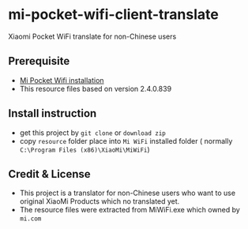 # mi-pocket-wifi-client-translate
Xiaomi Pocket WiFi translate for non-Chinese users

## Prerequisite

* [Mi Pocket Wifi installation](http://www.miwifi.com/miwifi_download.html)
* This resource files based on version 2.4.0.839

## Install instruction

* get this project by `git clone` or `download zip`
* copy `resource` folder place into `Mi WiFi` installed folder 
    ( normally `C:\Program Files (x86)\XiaoMi\MiWiFi`)


## Credit & License
* This project is a translator for non-Chinese users 
    who want to use original XiaoMi Products which no translated yet.
* The resource files were extracted from MiWiFi.exe which owned by `mi.com` 
